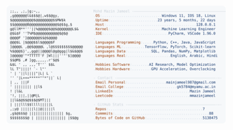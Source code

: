 <picture>
  <source srcset="https://raw.githubusercontent.com/mmazinjameel/mmazinjameel/main/dark_mode.svg?v=1745762901" media="(prefers-color-scheme: dark)">
  <img src="https://raw.githubusercontent.com/mmazinjameel/mmazinjameel/main/light_mode.svg?v=1745762901">
</picture>
